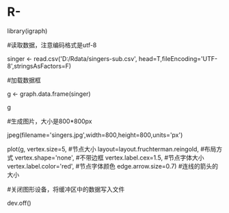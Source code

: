 # R-
library(igraph)

#读取数据，注意编码格式是utf-8

singer <- read.csv('D:/Rdata/singers-sub.csv', head=T,fileEncoding='UTF-8',stringsAsFactors=F)

#加载数据框

g <- graph.data.frame(singer)

g

#生成图片，大小是800*800px

jpeg(filename='singers.jpg',width=800,height=800,units='px')


plot(g,
     vertex.size=5,     #节点大小
     layout=layout.fruchterman.reingold,  #布局方式
     vertex.shape='none',    #不带边框
     vertex.label.cex=1.5,    #节点字体大小
     vertex.label.color='red',  #节点字体颜色
     edge.arrow.size=0.7)    #连线的箭头的大小

#关闭图形设备，将缓冲区中的数据写入文件

dev.off()
